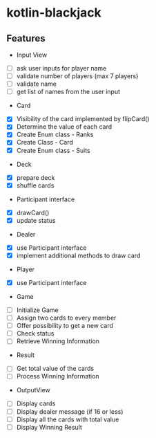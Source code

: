 # kotlin-blackjack

## Features 
- Input View 
- [ ] ask user inputs for player name
- [ ] validate number of players (max 7 players)
- [ ] validate name
- [ ] get list of names from the user input

- Card 
- [x] Visibility of the card implemented by flipCard() 
- [x] Determine the value of each card
- [x] Create Enum class - Ranks
- [x] Create Class - Card
- [x] Create Enum class - Suits

- Deck
- [x] prepare deck
- [x] shuffle cards

- Participant interface 
- [x] drawCard()
- [x] update status

- Dealer
- [x] use Participant interface
- [x] implement additional methods to draw card

- Player
- [x] use Participant interface

- Game 
- [ ] Initialize Game
- [ ] Assign two cards to every member
- [ ] Offer possibility to get a new card
- [ ] Check status
- [ ] Retrieve Winning Information

- Result 
- [ ] Get total value of the cards
- [ ] Process Winning Information

- OutputView
- [ ] Display cards
- [ ] Display dealer message (if 16 or less)
- [ ] Display all the cards with total value
- [ ] Display Winning Result
